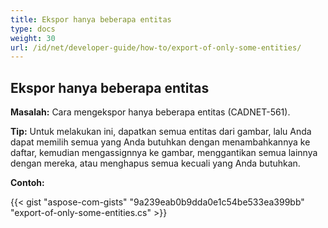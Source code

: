 ```yaml
---
title: Ekspor hanya beberapa entitas
type: docs
weight: 30
url: /id/net/developer-guide/how-to/export-of-only-some-entities/
---
```


## **Ekspor hanya beberapa entitas**

**Masalah:** Cara mengekspor hanya beberapa entitas (CADNET-561).

**Tip:** Untuk melakukan ini, dapatkan semua entitas dari gambar, lalu Anda dapat memilih semua yang Anda butuhkan dengan menambahkannya ke daftar, kemudian mengassignnya ke gambar, menggantikan semua lainnya dengan mereka, atau menghapus semua kecuali yang Anda butuhkan.

**Contoh:**

{{< gist "aspose-com-gists" "9a239eab0b9dda0e1c54be533ea399bb" "export-of-only-some-entities.cs" >}}
